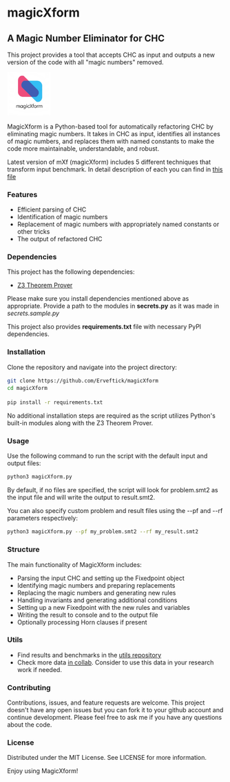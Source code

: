 # magicXform
## A Magic Number Eliminator for CHC
This project provides a tool that accepts CHC as input and outputs a new version of the code with all "magic numbers" removed.

<img src="logo.png" width="20%" alt="Blaster Development" id="logo">

MagicXform is a Python-based tool for automatically refactoring CHC by eliminating magic numbers. It takes in CHC as input, identifies all instances of magic numbers, and replaces them with named constants to make the code more maintainable, understandable, and robust.

Latest version of mXf (magicXform) includes 5 different techniques that transform input benchmark. In detail description of each you can find in [this file](./magicXform/README.org)

### Features
- Efficient parsing of CHC
- Identification of magic numbers
- Replacement of magic numbers with appropriately named constants or other tricks
- The output of refactored CHC

### Dependencies

This project has the following dependencies:

- [Z3 Theorem Prover](https://github.com/Z3Prover/z3)

Please make sure you install dependencies mentioned above as appropriate. Provide a path to the modules in **secrets.py** as it was made in *secrets.sample.py*

This project also provides **requirements.txt** file with necessary PyPl dependencies.


### Installation
Clone the repository and navigate into the project directory:

```bash
git clone https://github.com/Erveftick/magicXform
cd magicXform

pip install -r requirements.txt
```

No additional installation steps are required as the script utilizes Python's built-in modules along with the Z3 Theorem Prover.

### Usage
Use the following command to run the script with the default input and output files:

```bash
python3 magicXform.py
```

By default, if no files are specified, the script will look for problem.smt2 as the input file and will write the output to result.smt2.

You can also specify custom problem and result files using the --pf and --rf parameters respectively:

```bash
python3 magicXform.py --pf my_problem.smt2 --rf my_result.smt2
```

### Structure
The main functionality of MagicXform includes:

- Parsing the input CHC and setting up the Fixedpoint object
- Identifying magic numbers and preparing replacements
- Replacing the magic numbers and generating new rules
- Handling invariants and generating additional conditions
- Setting up a new Fixedpoint with the new rules and variables
- Writing the result to console and to the output file
- Optionally processing Horn clauses if present

### Utils
- Find results and benchmarks in the [utils repository](https://github.com/Erveftick/magicXform-utils)
- Check more data [in collab](https://colab.research.google.com/drive/13nctY1yO0_QhSFZpKNYF_UKWXGFs2p8H?usp=sharing). Consider to use this data in your research work if needed.

### Contributing
Contributions, issues, and feature requests are welcome. This project doesn't have any open issues but you can fork it to your github account and continue development. Please feel free to ask me if you have any questions about the code.

### License
Distributed under the MIT License. See LICENSE for more information.

Enjoy using MagicXform!
